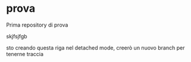 # prova
Prima repository di prova

skjfsjfgb

sto creando questa riga nel detached mode,
creerò un nuovo branch per tenerne traccia
